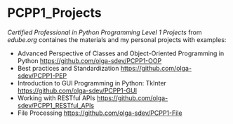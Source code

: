 # PCPP1_Projects

_Certified Professional in Python Programming Level 1 Projects_ from *edube.org* containes the materials and my personal projects with examples:

* Advanced Perspective of Classes and Object-Oriented Programming in Python https://github.com/olga-sdev/PCPP1-OOP
* Best practices and Standardization https://github.com/olga-sdev/PCPP1-PEP
* Introduction to GUI Programming in Python: TkInter https://github.com/olga-sdev/PCPP1-GUI
* Working with RESTful APIs https://github.com/olga-sdev/PCPP1_RESTful_APIs
* File Processing https://github.com/olga-sdev/PCPP1-File
